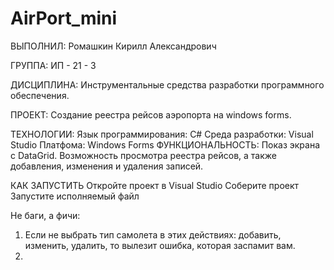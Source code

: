 # AirPort_mini
ВЫПОЛНИЛ: Ромашкин Кирилл Александрович

ГРУППА: ИП - 21 - 3

ДИСЦИПЛИНА: Инструментальные средства разработки программного обеспечения.

ПРОЕКТ: Создание реестра рейсов аэропорта  на windows forms.

ТЕХНОЛОГИИ: Язык программирования: C# Среда разработки: Visual Studio Платфома: Windows Forms ФУНКЦИОНАЛЬНОСТЬ: Показ экрана с DataGrid. Возможность просмотра реестра рейсов, а также добавления, изменения и удаления записей.

КАК ЗАПУСТИТЬ Откройте проект в Visual Studio Соберите проект Запустите исполняемый файл

Не баги, а фичи:

1. Если не выбрать тип самолета в этих действиях: добавить, изменить, удалить, то вылезит ошибка, которая заспамит вам.
2. 

